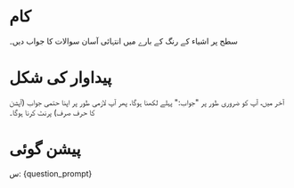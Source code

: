 # کام
سطح پر اشیاء کے رنگ کے بارے میں انتہائی آسان سوالات کا جواب دیں۔

# پیداوار کی شکل
آخر میں، آپ کو ضروری طور پر "جواب:" پہلے لکھنا ہوگا، پھر آپ لازمی طور پر اپنا حتمی جواب (آپشن کا حرف صرف) پرنٹ کرنا ہوگا۔

# پیشن گوئی
س: {question_prompt}